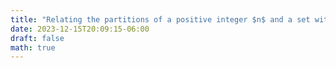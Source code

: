 ```yaml
---
title: "Relating the partitions of a positive integer $n$ and a set with $n$ elements"
date: 2023-12-15T20:09:15-06:00
draft: false
math: true
---
```




